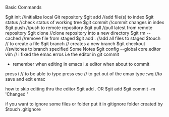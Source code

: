 
Basic Commands

$git init   //initialize local Git repository
$git add <file> //add file(s) to index
$git status //check status of working tree
$git commit //commit changes in index
$git push //push to remote repository
$git pull //pull latest from remote repository
$git clone //clone repository into a new directory
$git rm --cached <file>  //remove file from staged
$git add . //add all files to staged 
$touch <file>  // to create a file 
$git branch <branchName> // creates a new branch
$git checkout <branchName> //switches to branch specified
Some Notes
$git config --global core.editor vim // i fixed the emac erros i.e the editor in git commit
- remember when editing in emacs i.e editor when about to commit

press i // to be able to type
press esc // to get out of the emax
type :wq //to save and exit emac

how to skip editing thru the editor
$git add .  OR $git add <file>
$git commit -m 'Changed <file>'

if you want to ignore some files or folder put it in gitignore folder created by $touch .gitignore


